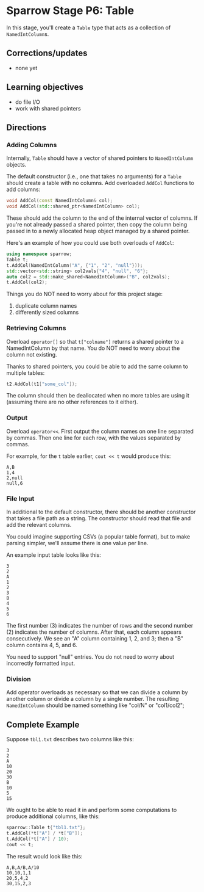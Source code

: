 # Sparrow Stage P6: Table

In this stage, you'll create a `Table` type that acts as a collection
of `NamedIntColumn`s.

## Corrections/updates

* none yet

## Learning objectives
* do file I/O
* work with shared pointers

## Directions

### Adding Columns

Internally, `Table` should have a vector of shared pointers to `NamedIntColumn` objects.

The default constructor (i.e., one that takes no arguments) for a
`Table` should create a table with no columns.  Add overloaded
`AddCol` functions to add columns:

```cpp
void AddCol(const NamedIntColumn& col);
void AddCol(std::shared_ptr<NamedIntColumn> col);
```

These should add the column to the end of the internal vector of
columns.  If you're not already passed a shared pointer, then copy the
column being passed in to a newly allocated heap object managed by a
shared pointer.

Here's an example of how you could use both overloads of `AddCol`:

```cpp
using namespace sparrow;
Table t;
t.AddCol(NamedIntColumn("A", {"1", "2", "null"}));
std::vector<std::string> col2vals{"4", "null", "6"};
auto col2 = std::make_shared<NamedIntColumn>("B", col2vals);
t.AddCol(col2);
```

Things you do NOT need to worry about for this project stage:
1. duplicate column names
2. differently sized columns

### Retrieving Columns

Overload `operator[]` so that `t["colname"]` returns a shared pointer
to a NamedIntColumn by that name.  You do NOT need to worry about the
column not existing.

Thanks to shared pointers, you could be able to add the same column to multiple tables:

```cpp
t2.AddCol(t1["some_col"]);
```

The column should then be deallocated when no more tables are using it
(assuming there are no other references to it either).

### Output

Overload `operator<<`.  First output the column names on one line separated by commas.  Then one line for each row, with the values separated by commas.

For example, for the `t` table earlier, `cout << t` would produce
this:

```
A,B
1,4
2,null
null,6
```

### File Input

In additional to the default constructor, there should be another
constructor that takes a file path as a string.  The constructor
should read that file and add the relevant columns.

You could imagine supporting CSVs (a popular table format), but to make parsing simpler, we'll assume there is one value per line.

An example input table looks like this:

```
3
2
A
1
2
3
B
4
5
6
```

The first number (3) indicates the number of rows and the second number (2) indicates the number of columns.  After that, each column appears consecutively.  We see an "A" column containing 1, 2, and 3; then a "B" column contains 4, 5, and 6.

You need to support "null" entries.  You do not need to worry about incorrectly formatted input.

### Division

Add operator overloads as necessary so that we can divide a column by
another column or divide a column by a single number.  The resulting
`NamedIntColumn` should be named something like "col/N" or
"col1/col2";

## Complete Example

Suppose `tbl1.txt` describes two columns like this:

```
3
2
A
10
20
30
B
10
5
15
```

We ought to be able to read it in and perform some computations to produce additional columns, like this:

```cpp
sparrow::Table t{"tbl1.txt"};
t.AddCol(*t["A"] / *t["B"]);
t.AddCol(*t["A"] / 10);
cout << t;
```

The result would look like this:

```
A,B,A/B,A/10
10,10,1,1
20,5,4,2
30,15,2,3
```
